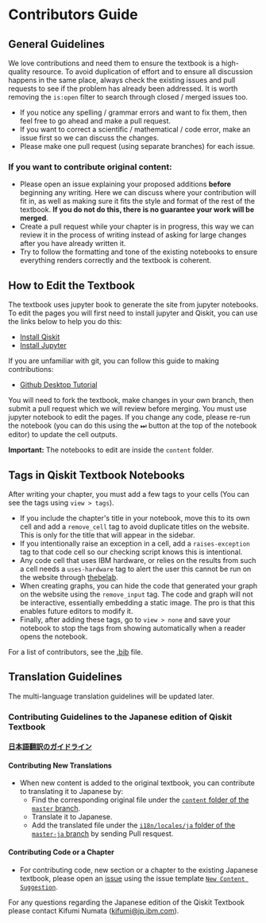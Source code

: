 # Contributors Guide

## General Guidelines

We love contributions and need them to ensure the textbook is a high-quality resource. 
To avoid duplication of effort and to ensure all discussion happens in the same place, 
always check the existing issues and pull requests to see if the problem has already been addressed. 
It is worth removing the `is:open` filter to search through closed / merged issues too.

- If you notice any spelling / grammar errors and want to fix them, then feel free to go ahead and make a pull request. 
- If you want to correct a scientific / mathematical / code error, make an issue first so we can discuss the changes.
- Please make one pull request (using separate branches) for each issue.

### If you want to contribute original content:

- Please open an issue explaining your proposed additions **before** beginning any writing. Here we can discuss where your contribution will fit in, as well as making sure it fits the style and format of the rest of the textbook. **If you do not do this, there is no guarantee your work will be merged**.
- Create a pull request while your chapter is in progress, this way we can review it in the process of writing instead of asking for large changes after you have already written it.
- Try to follow the formatting and tone of the existing notebooks to ensure everything renders correctly and the textbook is coherent. 

## How to Edit the Textbook

The textbook uses jupyter book to generate the site from jupyter notebooks. To edit the pages you will first need to install jupyter and Qiskit, you can use the links below to help you do this:

- [Install Qiskit](https://qiskit.org/documentation/install.html)
- [Install Jupyter](https://jupyter.org/install)

If you are unfamiliar with git, you can follow this guide to making contributions:

- [Github Desktop Tutorial](https://github.com/firstcontributions/first-contributions/blob/master/github-desktop-tutorial.md)

You will need to fork the textbook, make changes in your own branch, then submit a pull request which we will review before merging. You must use jupyter notebook to edit the pages. If you change any code, please re-run the notebook (you can do this using the ⏭  button at the top of the notebook editor) to update the cell outputs.

**Important:** The notebooks to edit are inside the `content` folder.

## Tags in Qiskit Textbook Notebooks

After writing your chapter, you must add a few tags to your cells (You can see the tags using `view > tags`).

- If you include the chapter's title in your notebook, move this to its own cell and add a `remove_cell` tag to avoid duplicate titles on the website. This is only for the title that will appear in the sidebar.
- If you intentionally raise an exception in a cell, add a `raises-exception` tag to that code cell so our checking script knows this is intentional.
- Any code cell that uses IBM hardware, or relies on the results from such a cell needs a `uses-hardware` tag to alert the user this cannot be run on the website through [thebelab](https://thebelab.readthedocs.io/en/latest/).
- When creating graphs, you can hide the code that generated your graph on the website using the `remove_input` tag. The code and graph will not be interactive, essentially embedding a static image. The pro is that this enables future editors to modify it.
- Finally, after adding these tags, go to `view > none` and save your notebook to stop the tags from showing automatically when a reader opens the notebook.

For a list of contributors, see the [.bib](https://github.com/qiskit-community/qiskit-textbook/blob/master/content/qiskit-textbook.bib) file.

## Translation Guidelines
The multi-language translation guidelines will be updated later.

### Contributing Guidelines to the Japanese edition of Qiskit Textbook
#### [日本語翻訳のガイドライン](./i18n/locales/ja/guideline-ja.md)
#### Contributing New Translations
- When new content is added to the original textbook, you can contribute to translating it to Japanese by:
    - Find the corresponding original file under the [`content` folder of the `master` branch](https://github.com/qiskit-community/qiskit-textbook/tree/master/content).
    - Translate it to Japanese.
    - Add the translated file under the [`i18n/locales/ja` folder of the `master-ja` branch](https://github.com/qiskit-community/qiskit-textbook/tree/master-ja/i18n/locales/ja) by sending Pull resquest.

#### Contributing Code or a Chapter
- For contributing code, new section or a chapter to the existing Japanese textbook, please open an [issue](https://github.com/qiskit-community/qiskit-textbook/issues) using the issue template [`New Content Suggestion`](https://github.com/qiskit-community/qiskit-textbook/issues/new?assignees=&labels=New+Content+Suggestion&template=new-content-suggestion-----.md&title=).


For any questions regarding the Japanese edition of the Qiskit Textbook please contact Kifumi Numata (kifumi@jp.ibm.com).
